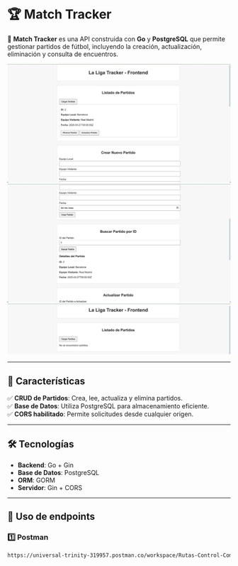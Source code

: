 # 🏆 Match Tracker

🚀 **Match Tracker** es una API construida con **Go** y **PostgreSQL** que permite gestionar partidos de fútbol, incluyendo la creación, actualización, eliminación y consulta de encuentros.

![Banner](img/crear.jpeg)
![Banner](img/buscar.jpeg)
![Banner](img/eliminar.jpeg)

---

## 📌 Características

✅ **CRUD de Partidos**: Crea, lee, actualiza y elimina partidos.  
✅ **Base de Datos**: Utiliza PostgreSQL para almacenamiento eficiente.   
✅ **CORS habilitado**: Permite solicitudes desde cualquier origen.  

---

## 🛠️ Tecnologías

- **Backend**: Go + Gin  
- **Base de Datos**: PostgreSQL  
- **ORM**: GORM  
- **Servidor**: Gin + CORS  

---

## 🚀 Uso de endpoints

### 1️⃣ Postman
```bash
https://universal-trinity-319957.postman.co/workspace/Rutas-Control-Comercial~03feaf0c-efa7-437c-b3e8-ec17647d833b/collection/19281513-6fa5a3b9-12cf-445f-873e-7713c9455884?action=share&creator=19281513

